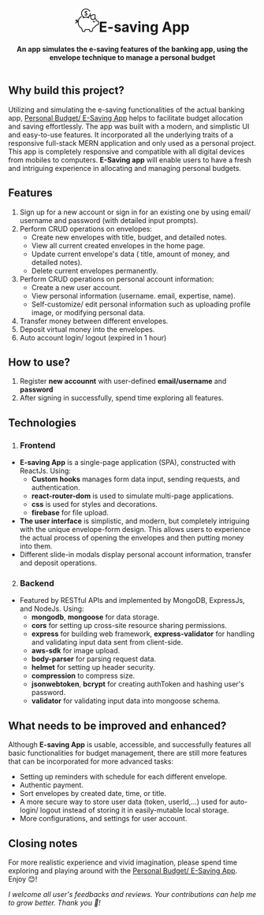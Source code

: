 <div align="center">
  <h1> <img src="https://raw.githubusercontent.com/JohnnyDiep1021/Personal-Budget-App/main/Frontend/img/eSaving-logo48.png" alt="Personal Budget/ E=saving logo"/>E-saving App</h1>
  <strong>An app simulates the e-saving features of the banking app, using the envelope technique to manage a personal budget</strong><br>
</div>
<br>

## Why build this project?
Utilizing and simulating the e-saving functionalities of the actual banking app, [Personal Budget/ E-Saving App](https://personal-budget-f770f.web.app/auth) helps to facilitate budget allocation and saving effortlessly. The app was built with a modern, and simplistic UI and easy-to-use features. It incorporated all the underlying traits of a responsive full-stack MERN application and only used as a personal project. This app is completely responsive and compatible with all digital devices from mobiles to computers. **E-Saving app** will enable users to have a fresh and intriguing experience in allocating and managing personal budgets.

## Features
1. Sign up for a new account or sign in for an existing one by using email/ username and password (with detailed input prompts).
2. Perform CRUD operations on envelopes:
    + Create new envelopes with title, budget, and detailed notes.
    + View all current created envelopes in the home page.
    + Update current envelope's data ( title, amount of money, and detailed notes).
    + Delete current envelopes permanently.
3. Perform CRUD operations on personal account information:
    + Create a new user account.
    + View personal information (username. email, expertise, name).
    + Self-customize/ edit personal information such as uploading profile image, or modifying personal data. 
4. Transfer money between different envelopes.
5. Deposit virtual money into the envelopes.
6. Auto account login/ logout (expired in 1 hour)

## How to use?
1. Register **new accounnt** with user-defined **email/username** and **password**
2. After signing in successfully, spend time exploring all features.
  
## Technologies
1) ### Frontend
- **E-saving App** is a single-page application (SPA), constructed with ReactJs. Using:
  + **Custom hooks** manages form data input, sending requests, and authentication.
  + **react-router-dom** is used to simulate multi-page applications.
  + **css** is used for styles and decorations.
  + **firebase** for file upload.
- **The user interface** is simplistic, and modern, but completely intriguing with the unique envelope-form design. This allows users to experience the actual process of opening the envelopes and then putting money into them. 
- Different slide-in modals display personal account information, transfer and deposit operations.

2) ### Backend
- Featured by RESTful APIs and implemented by MongoDB, ExpressJs, and NodeJs. Using:
  + **mongodb**, **mongoose** for data storage.
  + **cors** for setting up cross-site resource sharing permissions.
  + **express** for building web framework, **express-validator** for handling and validating input data sent from client-side.
  + **aws-sdk** for image upload.
  + **body-parser** for parsing request data.
  + **helmet** for setting up header security.
  + **compression** to compress size.
  + **jsonwebtoken**, **bcrypt** for creating authToken and hashing user's password.
  + **validator** for validating input data into mongoose schema.

## What needs to be improved and enhanced?
Although **E-saving App** is usable, accessible, and successfully features all basic functionalities for budget management, there are still more features that can be incorporated for more advanced tasks:
  + Setting up reminders with schedule for each different envelope.
  + Authentic payment.
  + Sort envelopes by created date, time, or title. 
  + A more secure way to store user data (token, userId,...) used for auto-login/ logout instead of storing it in easily-mutable local storage.
  +  More configurations, and settings for user account.

## Closing notes
For more realistic experience and vivid imagination, please spend time exploring and playing around with the [Personal Budget/ E-Saving App](https://personal-budget-f770f.web.app/auth). Enjoy :blush:! 

*I welcome all user's feedbacks and reviews. Your contributions can help me to grow better. Thank you :handshake:!*
